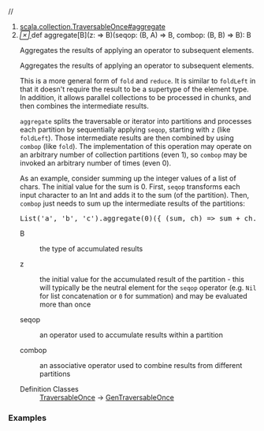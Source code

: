 //
<ol>
<li><a href="https://www.scala-lang.org/api/2.12.3/scala/collection/immutable/List.html#aggregate[B](z:=>B)(seqop:(B,A)=>B,combop:(B,B)=>B):B">scala.collection.TraversableOnce#aggregate</a></li>
<li name="scala.collection.TraversableOnce#aggregate" visbl="pub" class="indented0 " data-isabs="false" fullcomment="yes" group="Ungrouped"> <a id="aggregate[B](z:=>B)(seqop:(B,A)=>B,combop:(B,B)=>B):B"></a><a id="aggregate[B](⇒B)((B,A)⇒B,(B,B)⇒B):B"></a> <span class="permalink"> <a href="../../../scala/collection/immutable/List.html#aggregate[B](z:=>B)(seqop:(B,A)=>B,combop:(B,B)=>B):B" title="Permalink"> <i class="material-icons"></i> </a> </span> <span class="modifier_kind"> <span class="modifier"></span> <span class="kind">def</span> </span> <span class="symbol"> <span class="name">aggregate</span><span class="tparams">[<span name="B">B</span>]</span><span class="params">(<span name="z">z: ⇒ <span class="extype" name="scala.collection.TraversableOnce.aggregate.B">B</span></span>)</span><span class="params">(<span name="seqop">seqop: (<span class="extype" name="scala.collection.TraversableOnce.aggregate.B">B</span>, <span class="extype" name="scala.collection.immutable.List.A">A</span>) ⇒ <span class="extype" name="scala.collection.TraversableOnce.aggregate.B">B</span></span>, <span name="combop">combop: (<span class="extype" name="scala.collection.TraversableOnce.aggregate.B">B</span>, <span class="extype" name="scala.collection.TraversableOnce.aggregate.B">B</span>) ⇒ <span class="extype" name="scala.collection.TraversableOnce.aggregate.B">B</span></span>)</span><span class="result">: <span class="extype" name="scala.collection.TraversableOnce.aggregate.B">B</span></span> </span> <p class="shortcomment cmt">Aggregates the results of applying an operator to subsequent elements.</p>
 <div class="fullcomment">
  <div class="comment cmt">
   <p>Aggregates the results of applying an operator to subsequent elements.</p>
   <p> This is a more general form of <code>fold</code> and <code>reduce</code>. It is similar to <code>foldLeft</code> in that it doesn't require the result to be a supertype of the element type. In addition, it allows parallel collections to be processed in chunks, and then combines the intermediate results.</p>
   <p> <code>aggregate</code> splits the traversable or iterator into partitions and processes each partition by sequentially applying <code>seqop</code>, starting with <code>z</code> (like <code>foldLeft</code>). Those intermediate results are then combined by using <code>combop</code> (like <code>fold</code>). The implementation of this operation may operate on an arbitrary number of collection partitions (even 1), so <code>combop</code> may be invoked an arbitrary number of times (even 0).</p>
   <p> As an example, consider summing up the integer values of a list of chars. The initial value for the sum is 0. First, <code>seqop</code> transforms each input character to an Int and adds it to the sum (of the partition). Then, <code>combop</code> just needs to sum up the intermediate results of the partitions:</p>
   <pre><span class="std">List</span>(<span class="lit">'a'</span>, <span class="lit">'b'</span>, <span class="lit">'c'</span>).aggregate(<span class="num">0</span>)({ (sum, ch) <span class="kw">=&gt;</span> sum + ch.toInt }, { (p1, p2) <span class="kw">=&gt;</span> p1 + p2 })</pre>
  </div>
  <dl class="paramcmts block">
   <dt class="tparam">
    B
   </dt>
   <dd class="cmt">
    <p>the type of accumulated results</p>
   </dd>
   <dt class="param">
    z
   </dt>
   <dd class="cmt">
    <p>the initial value for the accumulated result of the partition - this will typically be the neutral element for the <code>seqop</code> operator (e.g. <code>Nil</code> for list concatenation or <code>0</code> for summation) and may be evaluated more than once</p>
   </dd>
   <dt class="param">
    seqop
   </dt>
   <dd class="cmt">
    <p>an operator used to accumulate results within a partition</p>
   </dd>
   <dt class="param">
    combop
   </dt>
   <dd class="cmt">
    <p>an associative operator used to combine results from different partitions</p>
   </dd>
  </dl>
  <dl class="attributes block"> 
   <dt>
    Definition Classes
   </dt>
   <dd>
    <a href="../TraversableOnce.html" class="extype" name="scala.collection.TraversableOnce">TraversableOnce</a> → 
    <a href="../GenTraversableOnce.html" class="extype" name="scala.collection.GenTraversableOnce">GenTraversableOnce</a>
   </dd>
  </dl>
 </div> </li>
        </ol>


### Examples



